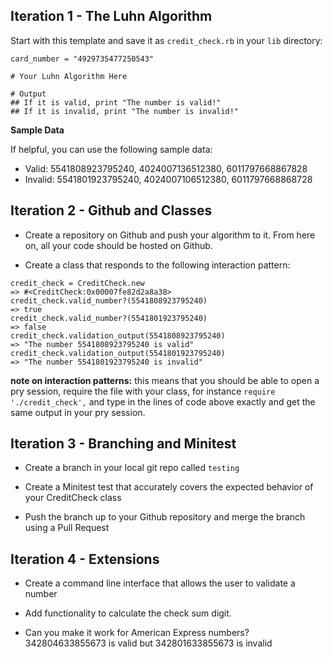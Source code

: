 ## Iteration 1 - The Luhn Algorithm
Start with this template and save it as ```credit_check.rb``` in your ```lib``` directory:

```
card_number = "4929735477250543"

# Your Luhn Algorithm Here

# Output
## If it is valid, print "The number is valid!"
## If it is invalid, print "The number is invalid!"
```

**Sample Data**

If helpful, you can use the following sample data:

- Valid: 5541808923795240, 4024007136512380, 6011797668867828
- Invalid: 5541801923795240, 4024007106512380, 6011797668868728

## Iteration 2 - Github and Classes

- Create a repository on Github and push your algorithm to it. From here on, all your code should be hosted on Github.

- Create a class that responds to the following interaction pattern:

```
credit_check = CreditCheck.new
=> #<CreditCheck:0x00007fe82d2a8a38>
credit_check.valid_number?(5541808923795240)
=> true
credit_check.valid_number?(5541801923795240)
=> false
credit_check.validation_output(5541808923795240)
=> "The number 5541808923795240 is valid"
credit_check.validation_output(5541801923795240)
=> "The number 5541801923795240 is invalid"
```

**note on interaction patterns:** this means that you should be able to open a pry session, require the file with your class, for instance ```require './credit_check',``` and type in the lines of code above exactly and get the same output in your pry session.

## Iteration 3 - Branching and Minitest
- Create a branch in your local git repo called ```testing```

- Create a Minitest test that accurately covers the expected behavior of your CreditCheck class

- Push the branch up to your Github repository and merge the branch using a Pull Request

## Iteration 4 - Extensions
- Create a command line interface that allows the user to validate a number

- Add functionality to calculate the check sum digit.

- Can you make it work for American Express numbers? 342804633855673 is valid but 342801633855673 is invalid
